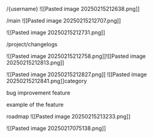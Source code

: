 
/{username}
![[Pasted image 20250215212638.png]]

/main
![[Pasted image 20250215212707.png]]

![[Pasted image 20250215212731.png]]

/project/changelogs

![[Pasted image 20250215212758.png]]![[Pasted image 20250215212813.png]]





![[Pasted image 20250215212827.png]]
![[Pasted image 20250215212841.png]]category

bug
improvement
feature

example of the feature

roadmap
![[Pasted image 20250215213233.png]]

![[Pasted image 20250217075138.png]]